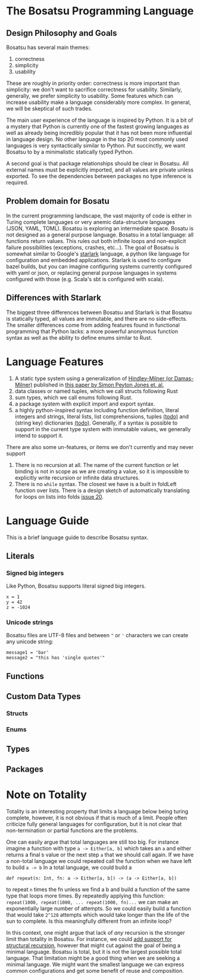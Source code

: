 # The Bosatsu Programming Language

## Design Philosophy and Goals
Bosatsu has several main themes:

1. correctness
1. simplicity
1. usability

These are roughly in priority order: correctness is more important than simplicity: we don't want to sacrifice correctness for usability. Similarly, generally, we prefer simplicity to usability. Some features which can increase usability make a language considerably more complex. In general, we will be skeptical of such trades.

The main user experience of the language is inspired by Python. It is a bit of a mystery that Python is currently one of the fastest growing languages as well as already being incredibly popular that it has not been more influential in language design. No other language in the top 20 most commonly used languages is very syntactically similar to Python. Put succinctly, we want Bosatsu to by a minimalistic statically typed Python.

A second goal is that package relationships should be clear in Bosatsu. All external names must be explicitly imported, and all values are private unless exported. To see the dependencies between packages no type inference is required.

## Problem domain for Bosatu
In the current programming landscape, the vast majority of code is either in Turing complete languages or very anemic data-structure languages (JSON, YAML, TOML). Bosatsu is exploring an intermediate space. Bosatu is not designed as a general purpose language. Bosatsu in a total language: all functions return values. This rules out both infinite loops and non-explicit failure possibilities (exceptions, crashes, etc...). The goal of Bosatsu is somewhat similar to Google's [starlark](https://github.com/bazelbuild/starlark) language, a python like language for configuration and embedded applications. Starlark is used to configure bazel builds, but you can imagine configuring systems currently configured with yaml or json, or replacing general purpose languages in systems configured with those (e.g. Scala's sbt is configured with scala).

## Differences with Starlark
The biggest three differences between Bosatsu and Starlark is that Bosatsu is statically typed, all values are immutable, and there are no side-effects. The smaller differences come from adding features found in functional programming that Python lacks: a more powerful anonymous function syntax as well as the ability to define enums similar to Rust.

# Language Features
1. A static type system using a generalization of [Hindley-Milner (or Damas-Milner)](https://en.wikipedia.org/wiki/Hindley%E2%80%93Milner_type_system) published in [this paper by Simon Peyton Jones et. al.](https://www.microsoft.com/en-us/research/publication/practical-type-inference-for-arbitrary-rank-types/)
1. data classes or named tuples, which we call structs following Rust
1. sum types, which we call enums following Rust.
1. a package system with explicit import and export syntax.
1. a highly python-inspired syntax including function definition, literal integers and strings, literal lists, list comprehensions, tuples [(todo)](https://github.com/johnynek/bosatsu/issues/18) and (string key) dictionaries [(todo)](https://github.com/johnynek/bosatsu/issues/14). Generally, if a syntax is possible to support in the current type system with immutable values, we generally intend to support it.

There are also some un-features, or items we don't currently and may never support
1. There is no recursion at all. The name of the current function or let binding is not in scope as we are creating a value, so it is impossible to explicitly write recursion or infinite data structures. 
1. There is no `while` syntax. The closest we have is a built in foldLeft function over lists. There is a design sketch of automatically translating for loops on lists into folds [issue 20](https://github.com/johnynek/bosatsu/issues/20).

# Language Guide
This is a brief language guide to  describe Bosatsu syntax.

## Literals

### Signed big integers
Like Python, Bosatsu supports literal signed big integers.
```
x = 1
y = 42
z = -1024
```
### Unicode strings
Bosatsu files are UTF-8 files and between `"` or `'` characters we can create any unicode string:
```
message1 = 'bar'
message2 = "this has 'single quotes'"
```

## Functions

## Custom Data Types
### Structs
### Enums

## Types

## Packages

# Note on Totality
Totality is an interesting property that limits a language below being turing complete, however, it is not obvious if that is much of a limit. People often criticize fully general languages for configuration, but it is not clear that non-termination or partial functions are the problems.

One can easily argue that total languages are still too big. For instance imagine a function with type `a -> Either[a, b]` which takes an `a` and either returns a final `b` value or the next step `a` that we should call again. If we have a non-total language we could repeated call the function when we have left to build `a -> b` In a total language, we could build a
```
def repeat(n: Int, fn: a -> Either[a, b]) -> (a -> Either[a, b])
```
to repeat `n` times the fn unless we find a b and build a function of the same type that loops more times. By repeatedly applying this function: `repeat(1000, repeat(1000, ... repeat(1000, fn)...` we can make an exponentially large number of attempts. So we could easily build a function that would take `2^128` attempts which would take longer than the life of the sun to complete. Is this meaningfully different from an infinite loop?

In this context, one might argue that lack of *any* recursion is the stronger limit than totality in Bosatsu. For instance, we could [add support for structural recursion](https://github.com/johnynek/bosatsu/issues/87), however that might cut against the goal of being a minimal language. Bosatsu is total, but it is not the largest possible total language. That limitation might be a good thing when we are seeking a minimal language. We might want the smallest language we can express common configurations and get some benefit of reuse and composition.
